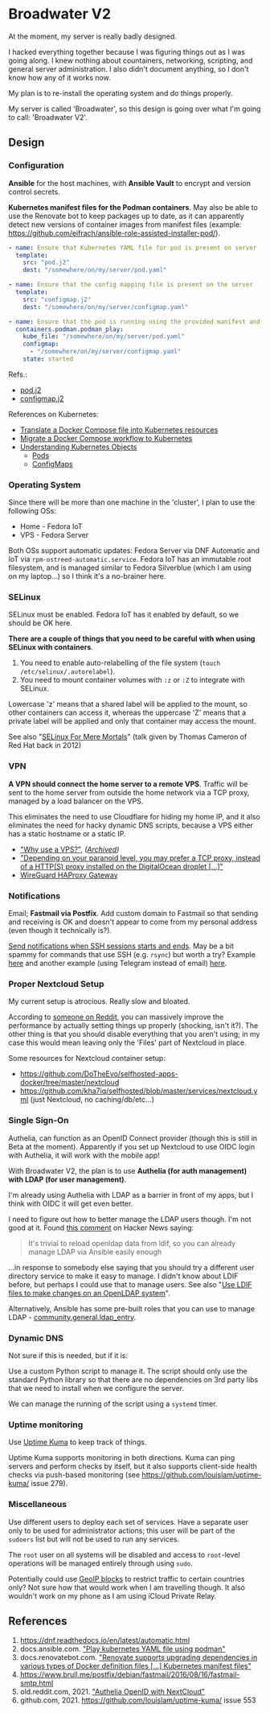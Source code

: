 # Broadwater V2

At the moment, my server is really badly designed.

I hacked everything together because I was figuring things out as I was going along. I knew nothing about countainers, networking, scripting, and general server administration. I also didn't document anything, so I don't know how any of it works now.

My plan is to re-install the operating system and do things properly.

My server is called 'Broadwater', so this design is going over what I'm going to call: 'Broadwater V2'.

## Design

### Configuration

**Ansible** for the host machines, with **Ansible Vault** to encrypt and version control secrets.

**Kubernetes manifest files for the Podman containers**. May also be able to use the Renovate bot to keep packages up to date, as it can apparently detect new versions of container images from manifest files (example: https://github.com/eifrach/ansible-role-assisted-installer-pod/).

```yaml
- name: Ensure that Kubernetes YAML file for pod is present on server
  template:
    src: "pod.j2"
    dest: "/somewhere/on/my/server/pod.yaml"

- name: Ensure that the config mapping file is present on the server
  template:
    src: "configmap.j2"
    dest: "/somewhere/on/my/server/configmap.yaml"

- name: Ensure that the pod is running using the provided manifest and configuration
  containers.podman.podman_play:
    kube_file: "/somewhere/on/my/server/pod.yaml"
    configmap: 
      - "/somewhere/on/my/server/configmap.yaml"
    state: started
```

Refs.:

- [pod.j2](https://github.com/eifrach/ansible-role-assisted-installer-pod/blob/ac0cca8ce1ecc7b2d433b20f3a22d980dbe63d25/templates/pod.j2)
- [configmap.j2](https://github.com/eifrach/ansible-role-assisted-installer-pod/blob/ac0cca8ce1ecc7b2d433b20f3a22d980dbe63d25/templates/configmap.j2)

References on Kubernetes:

- [Translate a Docker Compose file into Kubernetes resources](https://kubernetes.io/docs/tasks/configure-pod-container/translate-compose-kubernetes/)
- [Migrate a Docker Compose workflow to Kubernetes](https://www.digitalocean.com/community/tutorials/how-to-migrate-a-docker-compose-workflow-to-kubernetes)
- [Understanding Kubernetes Objects](https://kubernetes.io/docs/concepts/overview/working-with-objects/kubernetes-objects/)
  - [Pods](https://kubernetes.io/docs/concepts/workloads/pods/)
  - [ConfigMaps](https://kubernetes.io/docs/concepts/configuration/configmap/)

### Operating System

Since there will be more than one machine in the 'cluster', I plan to use the following OSs:

- Home - Fedora IoT
- VPS - Fedora Server

Both OSs support automatic updates: Fedora Server via DNF Automatic and IoT via `rpm-ostreed-automatic.service`. Fedora IoT has an immutable root filesystem, and is managed similar to Fedora Silverblue (which I am using on my laptop...) so I think it's a no-brainer here.

### SELinux

SELinux must be enabled. Fedora IoT has it enabled by default, so we should be OK here.

**There are a couple of things that you need to be careful with when using SELinux with containers**.

1. You need to enable auto-relabelling of the file system (`touch /etc/selinux/.autorelabel`).
2. You need to mount container volumes with `:z` or `:Z` to integrate with SELinux.

Lowercase 'z' means that a shared label will be applied to the mount, so other containers can access it, whereas the uppercase 'Z' means that a private label will be applied and only that container may access the mount.

See also "[SELinux For Mere Mortals](https://www.youtube.com/watch?v=MxjenQ31b70)" (talk given by Thomas Cameron of Red Hat back in 2012)

### VPN

**A VPN should connect the home server to a remote VPS**. Traffic will be sent to the home server from outside the home network via a TCP proxy, managed by a load balancer on the VPS.

This eliminates the need to use Cloudflare for hiding my home IP, and it also eliminates the need for hacky dynamic DNS scripts, because a VPS either has a static hostname or a static IP.

- ["Why use a VPS?"](https://old.reddit.com/r/selfhosted/comments/i6jo44/why_use_a_vps/g0w9bjl/), _([Archived](https://web.archive.org/web/20220703093236/https://old.reddit.com/r/selfhosted/comments/i6jo44/why_use_a_vps/g0w9bjl/))_
- ["Depending on your paranoid level, you may prefer a TCP proxy, instead of a HTTP(S) proxy installed on the DigitalOcean droplet [...]"](https://old.reddit.com/r/selfhosted/comments/ndugg5/reverse_proxy_noob_wanting_to_learn/gycvkc5/)
- [WireGuard HAProxy Gateway](https://theorangeone.net/posts/wireguard-haproxy-gateway/)

### Notifications

Email; **Fastmail via Postfix**. Add custom domain to Fastmail so that sending and receiving is OK and doesn't appear to come from my personal address (even though it technically is?).

[Send notifications when SSH sessions starts and ends](https://old.reddit.com/r/selfhosted/comments/mihcl2/checklist_for_hardening_a_linux_vps/gt4vvev/). May be a bit spammy for commands that use SSH (e.g. `rsync`) but worth a try? Example [here](https://askubuntu.com/questions/179889/how-do-i-set-up-an-email-alert-when-a-ssh-login-is-successful) and another example (using Telegram instead of email) [here](https://blog.tommyku.com/blog/send-telegram-notification-on-ssh-login/).

### Proper Nextcloud Setup

My current setup is atrocious. Really slow and bloated.

According to [someone on Reddit](https://old.reddit.com/r/selfhosted/comments/mbc2uz/leaving_nextcloud_from_heaven_to_the_depths_of/gry2cpz/), you can massively improve the performance by actually setting things up properly (shocking, isn't it?). The other thing is that you should disable everything that you aren't using; in my case this would mean leaving only the 'Files' part of Nextcloud in place.

Some resources for Nextcloud container setup:

- https://github.com/DoTheEvo/selfhosted-apps-docker/tree/master/nextcloud
- https://github.com/kha7iq/selfhosted/blob/master/services/nextcloud.yml (just Nextcloud, no caching/db/etc...)

### Single Sign-On

Authelia, can function as an OpenID Connect provider (though this is still in Beta at the moment). Apparently if you set up Nextcloud to use OIDC login with Authelia, it will work with the mobile app!

With Broadwater V2, the plan is to use **Authelia (for auth management) with LDAP (for user management)**.

I'm already using Authelia with LDAP as a barrier in front of my apps, but I think with OIDC it will get even better.

I need to figure out how to better manage the LDAP users though. I'm not good at it. Found [this comment](https://news.ycombinator.com/item?id=32056659) on Hacker News saying:

> It's trivial to reload openldap data from ldif, so you can already manage LDAP via Ansible easily enough

...in response to somebody else saying that you should try a different user directory service to make it easy to manage. I didn't know about LDIF before, but perhaps I could use that to manage users. See also "[Use LDIF files to make changes on an OpenLDAP system](https://www.digitalocean.com/community/tutorials/how-to-use-ldif-files-to-make-changes-to-an-openldap-system)".

Alternatively, Ansible has some pre-built roles that you can use to manage LDAP - [community.general.ldap_entry](https://docs.ansible.com/ansible/latest/collections/community/general/ldap_entry_module.html).

### Dynamic DNS

Not sure if this is needed, but if it is:

Use a custom Python script to manage it. The script should only use the standard Python library so that there are no dependencies on 3rd party libs that we need to install when we configure the server.

We can manage the running of the script using a `systemd` timer.

### Uptime monitoring

Use [Uptime Kuma](https://uptime.kuma.pet/) to keep track of things.

Uptime Kuma supports monitoring in both directions. Kuma can ping servers and perform checks by itself, but it also supports client-side health checks via push-based monitoring (see https://github.com/louislam/uptime-kuma/ issue 279).

### Miscellaneous

Use different users to deploy each set of services. Have a separate user only to be used for administrator actions; this user will be part of the `sudoers` list but will not be used to run any services.

The `root` user on all systems will be disabled and access to `root`-level operations will be managed entirely through using `sudo`.

Potentially could use [GeoIP blocks](https://www.ipdeny.com/ipblocks/) to restrict traffic to certain countries only? Not sure how that would work when I am travelling though. It also wouldn't work on my phone as I am using iCloud Private Relay.

## References

1. https://dnf.readthedocs.io/en/latest/automatic.html
2. docs.ansible.com. ["Play kubernetes YAML file using podman"](https://docs.ansible.com/ansible/latest/collections/containers/podman/podman_play_module.html)
3. docs.renovatebot.com. ["Renovate supports upgrading dependencies in various types of Docker definition files [...] Kubernetes manifest files"](https://docs.renovatebot.com/docker/)
4. https://www.brull.me/postfix/debian/fastmail/2016/08/16/fastmail-smtp.html
5. old.reddit.com, 2021. ["Authelia OpenID with NextCloud"](https://old.reddit.com/r/selfhosted/comments/r4zk43/authelia_openid_with_nextcloud/)
6. github.com, 2021. https://github.com/louislam/uptime-kuma/ issue 553
